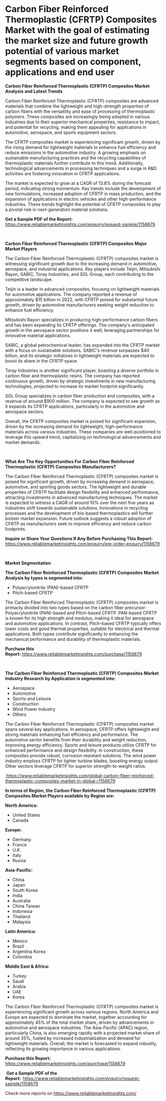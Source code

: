 <p><h1>Carbon Fiber Reinforced Thermoplastic (CFRTP) Composites Market with the goal of estimating the market size and future growth potential of various market segments based on component, applications and end user</h1></p><p><strong>Carbon Fiber Reinforced Thermoplastic (CFRTP) Composites Market Analysis and Latest Trends</strong></p>
<p><p>Carbon Fiber Reinforced Thermoplastic (CFRTP) composites are advanced materials that combine the lightweight and high-strength properties of carbon fibers with the versatility and ease of processing of thermoplastic polymers. These composites are increasingly being adopted in various industries due to their superior mechanical properties, resistance to impact, and potential for recycling, making them appealing for applications in automotive, aerospace, and sports equipment sectors.</p><p>The CFRTP composites market is experiencing significant growth, driven by the rising demand for lightweight materials to enhance fuel efficiency and reduce emissions in the automotive industry. A growing emphasis on sustainable manufacturing practices and the recycling capabilities of thermoplastic materials further contribute to this trend. Additionally, technological advancements in processing techniques and a surge in R&D activities are fostering innovation in CFRTP applications.</p><p>The market is expected to grow at a CAGR of 13.8% during the forecast period, indicating strong momentum. Key trends include the development of new formulations, increased adoption of CFRTP in mass production, and the expansion of applications in electric vehicles and other high-performance industries. These trends highlight the potential of CFRTP composites to play a pivotal role in next-generation material solutions.</p></p>
<p><strong>Get a Sample PDF of the Report:&nbsp;</strong> <a href="https://www.reliablemarketinsights.com/enquiry/request-sample/1158679?utm_campaign=2891&utm_medium=2&utm_source=Github&utm_content=ia&utm_term=02042025&utm_id=carbon-fiber-reinforced-thermoplastic-cfrtp-composites">https://www.reliablemarketinsights.com/enquiry/request-sample/1158679</a></p>
<p>&nbsp;</p>
<p><strong>Carbon Fiber Reinforced Thermoplastic (CFRTP) Composites Major Market Players</strong></p>
<p><p>The Carbon Fiber Reinforced Thermoplastic (CFRTP) composites market is witnessing significant growth due to the increasing demand in automotive, aerospace, and industrial applications. Key players include Teijin, Mitsubishi Rayon, SABIC, Toray Industries, and SGL Group, each contributing to the competitive landscape.</p><p>Teijin is a leader in advanced composites, focusing on lightweight materials for automotive applications. The company reported a revenue of approximately $15 billion in 2022, with CFRTP poised for substantial future growth, driven by automotive manufacturers seeking weight reduction to enhance fuel efficiency.</p><p>Mitsubishi Rayon specializes in producing high-performance carbon fibers and has been expanding its CFRTP offerings. The company's anticipated growth in the aerospace sector positions it well, leveraging partnerships for innovative material applications. </p><p>SABIC, a global petrochemical leader, has expanded into the CFRTP market with a focus on sustainable solutions. SABIC's revenue surpasses $40 billion, and its strategic initiatives in lightweight materials are expected to boost its share in the CFRTP space.</p><p>Toray Industries is another significant player, boasting a diverse portfolio in carbon fiber and thermoplastic resins. The company has reported continuous growth, driven by strategic investments in new manufacturing technologies, projected to increase its market footprint significantly.</p><p>SGL Group specializes in carbon fiber production and composites, with a revenue of around $900 million. The company is expected to see growth as it expands its CFRTP applications, particularly in the automotive and aerospace sectors.</p><p>Overall, the CFRTP composites market is poised for significant expansion, driven by the increasing demand for lightweight, high-performance materials across various industries. These companies are well-positioned to leverage this upward trend, capitalizing on technological advancements and market demands.</p></p>
<p>&nbsp;</p>
<p><strong>What Are The Key Opportunities For Carbon Fiber Reinforced Thermoplastic (CFRTP) Composites Manufacturers?</strong></p>
<p><p>The Carbon Fiber Reinforced Thermoplastic (CFRTP) composites market is poised for significant growth, driven by increasing demand in aerospace, automotive, and sporting goods sectors. The lightweight and durable properties of CFRTP facilitate design flexibility and enhanced performance, attracting investments in advanced manufacturing techniques. The market is expected to witness a CAGR of around 10% over the next five years as industries shift towards sustainable solutions. Innovations in recycling processes and the development of bio-based thermoplastics will further bolster market expansion. Future outlook suggests a robust adoption of CFRTP as manufacturers seek to improve efficiency and reduce carbon footprints.</p></p>
<p><strong>Inquire or Share Your Questions If Any Before Purchasing This Report:</strong> <a href="https://www.reliablemarketinsights.com/enquiry/pre-order-enquiry/1158679?utm_campaign=2891&utm_medium=2&utm_source=Github&utm_content=ia&utm_term=02042025&utm_id=carbon-fiber-reinforced-thermoplastic-cfrtp-composites">https://www.reliablemarketinsights.com/enquiry/pre-order-enquiry/1158679</a></p>
<p>&nbsp;</p>
<p><strong>Market Segmentation</strong></p>
<p><strong>The Carbon Fiber Reinforced Thermoplastic (CFRTP) Composites Market Analysis by types is segmented into:</strong></p>
<p><ul><li>Polyacrylonitrile (PAN)-based CFRTP</li><li>Pitch-based CFRTP</li></ul></p>
<p><p>The Carbon Fiber Reinforced Thermoplastic (CFRTP) composites market is primarily divided into two types based on the carbon fiber precursor: Polyacrylonitrile (PAN)-based and Pitch-based CFRTP. PAN-based CFRTP is known for its high strength and modulus, making it ideal for aerospace and automotive applications. In contrast, Pitch-based CFRTP typically offers lower costs and good thermal properties, suitable for electrical and thermal applications. Both types contribute significantly to enhancing the mechanical performance and durability of thermoplastic materials.</p></p>
<p><strong>Purchase this Report:&nbsp;</strong><a href="https://www.reliablemarketinsights.com/purchase/1158679?utm_campaign=2891&utm_medium=2&utm_source=Github&utm_content=ia&utm_term=02042025&utm_id=carbon-fiber-reinforced-thermoplastic-cfrtp-composites">https://www.reliablemarketinsights.com/purchase/1158679</a></p>
<p>&nbsp;</p>
<p><strong>The Carbon Fiber Reinforced Thermoplastic (CFRTP) Composites Market Industry Research by Application is segmented into:</strong></p>
<p><ul><li>Aerospace</li><li>Automotive</li><li>Sports and Leisure</li><li>Construction</li><li>Wind Power Industry</li><li>Others</li></ul></p>
<p><p>The Carbon Fiber Reinforced Thermoplastic (CFRTP) composites market spans several key applications. In aerospace, CFRTP offers lightweight and strong materials enhancing fuel efficiency and performance. The automotive sector benefits from their durability and weight reduction, improving energy efficiency. Sports and leisure products utilize CFRTP for enhanced performance and design flexibility. In construction, these composites provide robust, corrosion-resistant solutions. The wind power industry employs CFRTP for lighter turbine blades, boosting energy output. Other sectors leverage CFRTP for superior strength-to-weight ratios.</p></p>
<p><a href="https://www.reliablemarketinsights.com/global-carbon-fiber-reinforced-thermoplastic-composites-market-in-global-r1158679?utm_campaign=2891&utm_medium=2&utm_source=Github&utm_content=ia&utm_term=02042025&utm_id=carbon-fiber-reinforced-thermoplastic-cfrtp-composites">&nbsp;https://www.reliablemarketinsights.com/global-carbon-fiber-reinforced-thermoplastic-composites-market-in-global-r1158679</a></p>
<p><strong>In terms of Region, the Carbon Fiber Reinforced Thermoplastic (CFRTP) Composites Market Players available by Region are:</strong></p>
<p>
    <p> <strong> North America: </strong>
        <ul>
            <li>United States</li>
            <li>Canada</li>
        </ul>
        </p> 
    <p> <strong> Europe: </strong>
        <ul>
            <li>Germany</li>
            <li>France</li>
            <li>U.K.</li>
            <li>Italy</li>
            <li>Russia</li>
        </ul>
        </p> 
    <p> <strong> Asia-Pacific: </strong>
        <ul>
            <li>China</li>
            <li>Japan</li>
            <li>South Korea</li>
            <li>India</li>
            <li>Australia</li>
            <li>China Taiwan</li>
            <li>Indonesia</li>
            <li>Thailand</li>
            <li>Malaysia</li>
        </ul>
        </p> 
    <p> <strong> Latin America: </strong>
        <ul>
            <li>Mexico</li>
            <li>Brazil</li>
            <li>Argentina Korea</li>
            <li>Colombia</li>
        </ul>
        </p> 
    <p> <strong> Middle East & Africa: </strong>
        <ul>
            <li>Turkey</li>
            <li>Saudi</li>
            <li>Arabia</li>
            <li>UAE</li>
            <li>Korea</li>
        </ul>
    </p>
    </p>
<p><p>The Carbon Fiber Reinforced Thermoplastic (CFRTP) composites market is experiencing significant growth across various regions. North America and Europe are expected to dominate the market, together accounting for approximately 45% of the total market share, driven by advancements in automotive and aerospace industries. The Asia-Pacific (APAC) region, particularly China, is also emerging rapidly with a projected market share of around 35%, fueled by increased industrialization and demand for lightweight materials. Overall, the market is forecasted to expand robustly, reflecting its growing importance in various applications.</p></p>
<p><strong>Purchase this Report: </strong><a href="https://www.reliablemarketinsights.com/purchase/1158679?utm_campaign=2891&utm_medium=2&utm_source=Github&utm_content=ia&utm_term=02042025&utm_id=carbon-fiber-reinforced-thermoplastic-cfrtp-composites">https://www.reliablemarketinsights.com/purchase/1158679</a></p>
<p>&nbsp;<strong>Get a Sample PDF of the Report:&nbsp;&nbsp;</strong><a href="https://www.reliablemarketinsights.com/enquiry/request-sample/1158679?utm_campaign=2891&utm_medium=2&utm_source=Github&utm_content=ia&utm_term=02042025&utm_id=carbon-fiber-reinforced-thermoplastic-cfrtp-composites">https://www.reliablemarketinsights.com/enquiry/request-sample/1158679</a></p>
<p><strong></strong></p>
<p>Check more reports on <a href="https://www.reliablemarketinsights.com/?utm_campaign=2891&utm_medium=2&utm_source=Github&utm_content=ia&utm_term=02042025&utm_id=carbon-fiber-reinforced-thermoplastic-cfrtp-composites">https://www.reliablemarketinsights.com/</a></p>